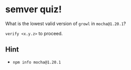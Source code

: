 # semver quiz!

What is the lowest valid version of `growl` in `mocha@1.20.1`?

`verify <x.y.z>` to proceed.

## Hint

* `npm info mocha@1.20.1`
